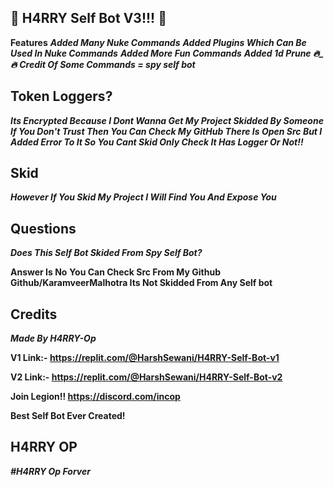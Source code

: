 ## 🚨 H4RRY Self Bot V3!!! 🚨

**Features**
***Added Many Nuke Commands***
***Added Plugins Which Can Be Used In Nuke Commands***
***Added More Fun Commands***
***Added 1d Prune 🔥_🔥***
***Credit Of Some Commands = spy self bot***

## Token Loggers?

***Its Encrypted Because I Dont Wanna Get My Project Skidded By Someone***
***If You Don't Trust Then You Can Check My GitHub There Is Open Src But I Added Error To It So You Cant Skid Only Check It Has Logger Or Not!!***

## Skid 

***However If You Skid My Project I Will Find You And Expose You***

## Questions

***Does This Self Bot Skided From Spy Self Bot?***

**Answer Is No** **You Can Check Src From My Github Github/KaramveerMalhotra Its Not Skidded From Any Self bot**

## Credits

***Made By H4RRY-Op***

**V1 Link:- https://replit.com/@HarshSewani/H4RRY-Self-Bot-v1**

**V2 Link:- https://replit.com/@HarshSewani/H4RRY-Self-Bot-v2**

**Join Legion!! https://discord.com/incop**

**Best Self Bot Ever Created!**


## H4RRY OP 

***#H4RRY Op Forver***
